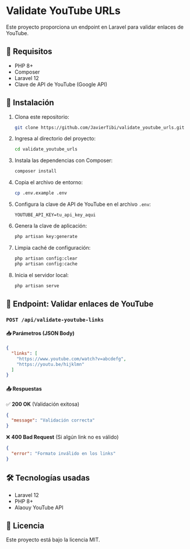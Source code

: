 # Validate YouTube URLs

Este proyecto proporciona un endpoint en Laravel para validar enlaces de YouTube.

## 📌 Requisitos
- PHP 8+
- Composer
- Laravel 12
- Clave de API de YouTube (Google API)

## 🚀 Instalación
1. Clona este repositorio:
   ```sh
   git clone https://github.com/JavierTibi/validate_youtube_urls.git
   ```
2. Ingresa al directorio del proyecto:
   ```sh
   cd validate_youtube_urls
   ```
3. Instala las dependencias con Composer:
   ```sh
   composer install
   ```
4. Copia el archivo de entorno:
   ```sh
   cp .env.example .env
   ```
5. Configura la clave de API de YouTube en el archivo `.env`:
   ```env
   YOUTUBE_API_KEY=tu_api_key_aqui
   ```
6. Genera la clave de aplicación:
   ```sh
   php artisan key:generate
   ```
7. Limpia caché de configuración:
   ```sh
   php artisan config:clear
   php artisan config:cache
   ```
8. Inicia el servidor local:
   ```sh
   php artisan serve
   ```

## 📡 Endpoint: Validar enlaces de YouTube
### `POST /api/validate-youtube-links`

#### 📥 **Parámetros** (JSON Body)
```json
{
  "links": [
    "https://www.youtube.com/watch?v=abcdefg",
    "https://youtu.be/hijklmn"
  ]
}
```

#### 📤 **Respuestas**
✅ **200 OK** (Validación exitosa)
```json
{
  "message": "Validación correcta"
}
```

❌ **400 Bad Request** (Si algún link no es válido)
```json
{
  "error": "Formato inválido en los links"
}
```

## 🛠 Tecnologías usadas
- Laravel 12
- PHP 8+
- Alaouy YouTube API

## 📄 Licencia
Este proyecto está bajo la licencia MIT.

